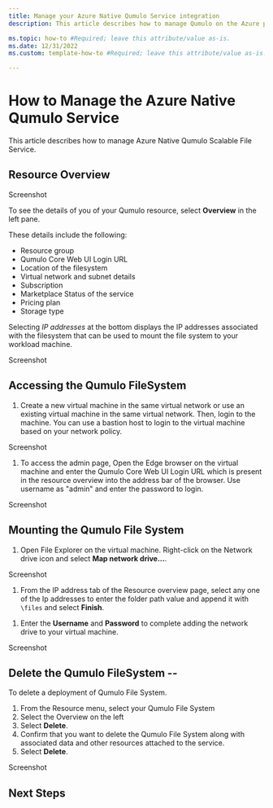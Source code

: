 ```yaml
---
title: Manage your Azure Native Qumulo Service integration
description: This article describes how to manage Qumulo on the Azure portal. 

ms.topic: how-to #Required; leave this attribute/value as-is.
ms.date: 12/31/2022
ms.custom: template-how-to #Required; leave this attribute/value as-is.

---
```


# How to Manage the Azure Native Qumulo Service

This article describes how to manage Azure Native Qumulo Scalable File Service.

## Resource Overview

  Screenshot

To see the details of you of your Qumulo resource, select **Overview** in the left pane.

These details include the following:

- Resource group
- Qumulo Core Web UI Login URL
- Location of the filesystem
- Virtual network and subnet details
- Subscription
- Marketplace Status of the service
- Pricing plan
- Storage type

Selecting _IP addresses_ at the bottom displays the IP addresses associated with the filesystem that can be used to mount the file system to your workload machine.

  Screenshot

## Accessing the Qumulo FileSystem

1. Create a new virtual machine in the same virtual network or use an existing virtual machine in the same virtual network. Then, login to the machine. You can use a bastion host to login to the virtual machine based on your network policy.

  Screenshot

1. To access the admin page, Open the Edge browser on the virtual machine and enter the Qumulo Core Web UI Login URL which is present in the resource overview into the address bar of the browser. Use username as "admin" and enter the password to login.

  Screenshot

## Mounting the Qumulo File System

1. Open File Explorer on the virtual machine. Right-click on the Network drive icon and select **Map network drive...**.

  Screenshot

1. From the IP address tab of the Resource overview page, select any one of the Ip addresses to enter the folder path value and append it with `\files` and select **Finish**.
<!-- This does not match the image in the document. -->

1. Enter the **Username** and **Password** to complete adding the network drive to your virtual machine.

  Screenshot

## Delete the Qumulo FileSystem --

To delete a deployment of Qumulo File System.

1. From the Resource menu, select your Qumulo File System
1. Select the Overview on the left
1. Select **Delete**.
1. Confirm that you want to delete the Qumulo File System along with associated data and other resources attached to the service.
5. Select **Delete**.

  Screenshot

## Next Steps
